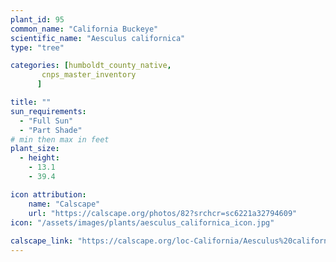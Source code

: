 ```yaml
---
plant_id: 95
common_name: "California Buckeye"
scientific_name: "Aesculus californica"
type: "tree"

categories: [humboldt_county_native,
       cnps_master_inventory
      ]

title: ""
sun_requirements:
  - "Full Sun"
  - "Part Shade"
# min then max in feet
plant_size:
  - height: 
    - 13.1
    - 39.4

icon attribution: 
    name: "Calscape"
    url: "https://calscape.org/photos/82?srchcr=sc6221a32794609" 
icon: "/assets/images/plants/aesculus_californica_icon.jpg"
 
calscape_link: "https://calscape.org/loc-California/Aesculus%20californica(%20)"
---
```




